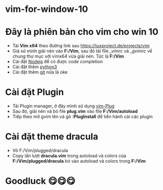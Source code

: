 # vim-for-window-10
# Đây là phiên bản cho vim cho win 10

- Tải **Vim x64** theo đường link sau https://tuxproject.de/projects/vim
- Giả sử mình giải nén vào **F:/Vim**, sau đó tải file <i>_vimrc</i> và <i>_gvimrc</i> về chung thư mục với vimx64 vừa giải nén. Tức là **F:/Vim**
- Cài đặt <a href="https://nodejs.org/en/download/">Nodejs<a> để có được code completion
- Cài đặt thêm <a href="https://www.python.org/downloads/">python3<a>
- Cài đặt thêm <a href="https://git-scm.com/download/win">git<a> nữa là oke
# Cài đặt Plugin
- Tải Plugin manager, ở đây mình sử dụng <a href="https://github.com/junegunn/vim-plug">vim-Plug</a>
- Sau đó, giải nén và bỏ file <b>plug.vim</b> vào file **F:/Vim/autoload**
- Tiếp theo mở gvim lên và gõ **:PlugInstall** để tiến hành cài các plugin
# Cài đặt theme dracula
- Vô F:/Vim/plugged/dracula
- Copy lần lượt **dracula.vim** trong autoload và colors của **F:/Vim/plugged/dracula** bỏ vào autoload và colors trong **F:/Vim**
# Goodluck 😋😋😋
